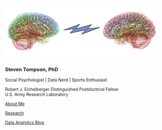 
![brain_logo](static/Picture5.png)

### Steven Tompson, PhD 
Social Psychologist | Data Nerd | Sports Enthusiast

Robert J. Eichelberger Distinguished Postdoctoral Fellow  
U.S. Army Research Laboratory  

<a href="https://stompson.github.io/about">About Me</a>
<p></p>
<a href="https://stompson.github.io/research">Research</a>
<p></p>
<a href="https://stompson.github.io/about">Data Analytics Blog</a>
<p></p>